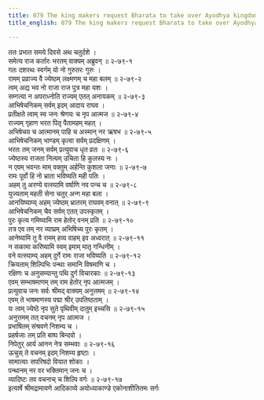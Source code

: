 ```yaml
---
title: 079 The king makers request Bharata to take over Ayodhya kingdom
title_english: 079 The king makers request Bharata to take over Ayodhya kingdom

---
```


<div class="audioEmbed"  caption="श्रीराम-हरिसीताराममूर्ति-घनपाठिभ्यां वचनम्" src="https://archive.org/download/Ramayana-recitation-Sriram-harisItArAmamUrti-Ghanapaati-v2/Kanda_2/Kanda_2_AYK-079-Bharatham_Prathi_Mantri_Mantrana.mp3"></div>

ततः प्रभात समये दिवसे अथ चतुर्दशे ।  
समेत्य राज कर्तारः भरतम् वाक्यम् अब्रुवन् ॥ २-७९-१  
गतः दशरथः स्वर्गम् यो नो गुरुतरः गुरुः ।  
रामम् प्रव्राज्य वै ज्येष्ठम् लक्ष्मणम् च महा बलम् ॥ २-७९-२  
त्वम् अद्य भव नो राजा राज पुत्र महा यशः ।  
सम्गत्या न अपराध्नोति राज्यम् एतत् अनायकम् ॥ २-७९-३  
आभिषेचनिकम् सर्वम् इदम् आदाय राघव ।  
प्रतीक्षते त्वाम् स्व जनः श्रेणयः च नृप आत्मज ॥ २-७९-४  
राज्यम् गृहाण भरत पितृ पैतामहम् महत् ।  
अभिषेचय च आत्मानम् पाहि च अस्मान् नर ऋषभ ॥ २-७९-५  
आभिषेचनिकम् भाण्डम् कृत्वा सर्वम् प्रदक्षिणम् ।  
भरतः तम् जनम् सर्वम् प्रत्युवाच धृत व्रतः ॥ २-७९-६  
ज्येष्ठस्य राजता नित्यम् उचिता हि कुलस्य नः ।  
न एवम् भवन्तः माम् वक्तुम् अर्हन्ति कुशला जनाः ॥ २-७९-७  
रामः पूर्वो हि नो भ्राता भविष्यति मही पतिः ।  
अहम् तु अरण्ये वत्स्यामि वर्षाणि नव पन्च च ॥ २-७९-८  
युज्यताम् महती सेना चतुर् अन्ग महा बला ।  
आनयिष्याम्य् अहम् ज्येष्ठम् भ्रातरम् राघवम् वनात् ॥ २-७९-९  
आभिषेचनिकम् चैव सर्वम् एतत् उपस्कृतम् ।  
पुरः कृत्य गमिष्यामि राम हेतोर् वनम् प्रति ॥ २-७९-१०  
तत्र एव तम् नर व्याघ्रम् अभिषिच्य पुरः कृतम् ।  
आनेष्यामि तु वै रामम् हव्य वाहम् इव अध्वरात् ॥ २-७९-११  
न सकामा करिष्यामि स्वम् इमाम् मातृ गन्धिनीम् ।  
वने वत्स्याम्य् अहम् दुर्गे रामः राजा भविष्यति ॥ २-७९-१२  
क्रियताम् शिल्पिभिः पन्थाः समानि विषमाणि च ।  
रक्षिणः च अनुसम्यान्तु पथि दुर्ग विचारकाः ॥ २-७९-१३  
एवम् सम्भाषमाणम् तम् राम हेतोर् नृप आत्मजम् ।  
प्रत्युवाच जनः सर्वः श्रीमद् वाक्यम् अनुत्तमम् ॥ २-७९-१४  
एवम् ते भाषमाणस्य पद्मा श्रीर् उपतिष्ठताम् ।  
यः त्वम् ज्येष्ठे नृप सुते पृथिवीम् दातुम् इच्चसि ॥ २-७९-१५  
अनुत्तमम् तत् वचनम् नृप आत्मज ।  
प्रभाषितम् संश्रवणे निशम्य च ।  
प्रहर्षजाः तम् प्रति बाष्प बिन्दवो ।  
निपेतुर् आर्य आनन नेत्र सम्भवाः ॥ २-७९-१६  
ऊचुस् ते वचनम् इदम् निशम्य हृष्टाः ।  
सामात्याः सपरिषदो वियात शोकाः ।  
पन्थानम् नर वर भक्तिमान् जनः च ।  
व्यादिष्टः तव वचनाच् च शिल्पि वर्गः ॥ २-७९-१७  
इत्यार्षे श्रीमद्रामायणे आदिकाव्ये अयोध्याकाण्डे एकोनाशीतितमः सर्गः
